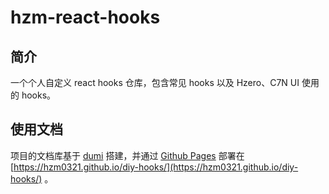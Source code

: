 # hzm-react-hooks

## 简介

一个个人自定义 react hooks 仓库，包含常见 hooks 以及 Hzero、C7N UI 使用的 hooks。

## 使用文档
项目的文档库基于 [dumi](https://d.umijs.org/zh-CN) 搭建，并通过 [Github Pages](https://pages.github.com/) 部署在 [https://hzm0321.github.io/diy-hooks/](https://hzm0321.github.io/diy-hooks/) 。


